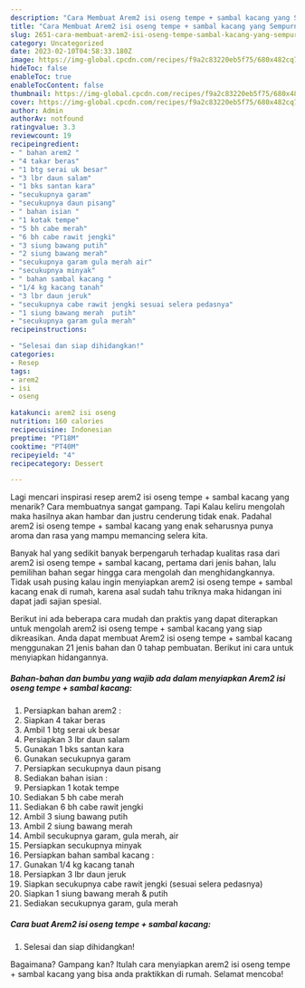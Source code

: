```yaml
---
description: "Cara Membuat Arem2 isi oseng tempe + sambal kacang yang Sempurna, Buat Buka Puasa Enak"
title: "Cara Membuat Arem2 isi oseng tempe + sambal kacang yang Sempurna, Buat Buka Puasa Enak"
slug: 2651-cara-membuat-arem2-isi-oseng-tempe-sambal-kacang-yang-sempurna-buat-buka-puasa-enak
category: Uncategorized
date: 2023-02-10T04:58:33.180Z
image: https://img-global.cpcdn.com/recipes/f9a2c83220eb5f75/680x482cq70/arem2-isi-oseng-tempe-sambal-kacang-foto-resep-utama.jpg
hideToc: false
enableToc: true
enableTocContent: false
thumbnail: https://img-global.cpcdn.com/recipes/f9a2c83220eb5f75/680x482cq70/arem2-isi-oseng-tempe-sambal-kacang-foto-resep-utama.jpg
cover: https://img-global.cpcdn.com/recipes/f9a2c83220eb5f75/680x482cq70/arem2-isi-oseng-tempe-sambal-kacang-foto-resep-utama.jpg
author: Admin
authorAv: notfound
ratingvalue: 3.3
reviewcount: 19
recipeingredient:
- " bahan arem2 "
- "4 takar beras"
- "1 btg serai uk besar"
- "3 lbr daun salam"
- "1 bks santan kara"
- "secukupnya garam"
- "secukupnya daun pisang"
- " bahan isian "
- "1 kotak tempe"
- "5 bh cabe merah"
- "6 bh cabe rawit jengki"
- "3 siung bawang putih"
- "2 siung bawang merah"
- "secukupnya garam gula merah air"
- "secukupnya minyak"
- " bahan sambal kacang "
- "1/4 kg kacang tanah"
- "3 lbr daun jeruk"
- "secukupnya cabe rawit jengki sesuai selera pedasnya"
- "1 siung bawang merah  putih"
- "secukupnya garam gula merah"
recipeinstructions:

- "Selesai dan siap dihidangkan!"
categories:
- Resep
tags:
- arem2
- isi
- oseng

katakunci: arem2 isi oseng 
nutrition: 160 calories
recipecuisine: Indonesian
preptime: "PT18M"
cooktime: "PT40M"
recipeyield: "4"
recipecategory: Dessert

---
```



Lagi mencari inspirasi resep arem2 isi oseng tempe + sambal kacang yang menarik? Cara membuatnya sangat gampang. Tapi Kalau keliru mengolah maka hasilnya akan hambar dan justru cenderung tidak enak. Padahal arem2 isi oseng tempe + sambal kacang yang enak seharusnya punya aroma dan rasa yang mampu memancing selera kita.




Banyak hal yang sedikit banyak berpengaruh terhadap kualitas rasa dari arem2 isi oseng tempe + sambal kacang, pertama dari jenis bahan, lalu pemilihan bahan segar hingga cara mengolah dan menghidangkannya. Tidak usah pusing kalau ingin menyiapkan arem2 isi oseng tempe + sambal kacang enak di rumah, karena asal sudah tahu triknya maka hidangan ini dapat jadi sajian spesial.


Berikut ini ada beberapa cara mudah dan praktis yang dapat diterapkan untuk mengolah arem2 isi oseng tempe + sambal kacang yang siap dikreasikan. Anda dapat membuat Arem2 isi oseng tempe + sambal kacang menggunakan 21 jenis bahan dan 0 tahap pembuatan. Berikut ini cara untuk menyiapkan hidangannya.

<!--inarticleads1-->

##### Bahan-bahan dan bumbu yang wajib ada dalam menyiapkan Arem2 isi oseng tempe + sambal kacang:

1. Persiapkan  bahan arem2 :
1. Siapkan 4 takar beras
1. Ambil 1 btg serai uk besar
1. Persiapkan 3 lbr daun salam
1. Gunakan 1 bks santan kara
1. Gunakan secukupnya garam
1. Persiapkan secukupnya daun pisang
1. Sediakan  bahan isian :
1. Persiapkan 1 kotak tempe
1. Sediakan 5 bh cabe merah
1. Sediakan 6 bh cabe rawit jengki
1. Ambil 3 siung bawang putih
1. Ambil 2 siung bawang merah
1. Ambil secukupnya garam, gula merah, air
1. Persiapkan secukupnya minyak
1. Persiapkan  bahan sambal kacang :
1. Gunakan 1/4 kg kacang tanah
1. Persiapkan 3 lbr daun jeruk
1. Siapkan secukupnya cabe rawit jengki (sesuai selera pedasnya)
1. Siapkan 1 siung bawang merah &amp; putih
1. Sediakan secukupnya garam, gula merah




<!--inarticleads2-->

##### Cara buat Arem2 isi oseng tempe + sambal kacang:


1. Selesai dan siap dihidangkan!



Bagaimana? Gampang kan? Itulah cara menyiapkan arem2 isi oseng tempe + sambal kacang yang bisa anda praktikkan di rumah. Selamat mencoba!
